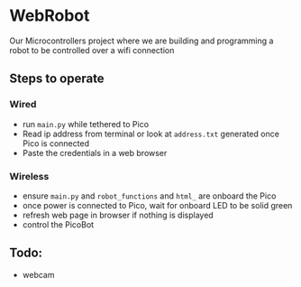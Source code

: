 # WebRobot
Our Microcontrollers project where we are building and programming a robot to be controlled over a wifi connection

## Steps to operate
### Wired
* run `main.py` while tethered to Pico
* Read ip address from terminal or look at `address.txt` generated once Pico is connected 
* Paste the credentials in a web browser
### Wireless
* ensure `main.py` and `robot_functions` and `html_` are onboard the Pico
* once power is connected to Pico, wait for onboard LED to be solid green
* refresh web page in browser if nothing is displayed
* control the PicoBot
##


## Todo:
* webcam 
##

<!-- What is here:

    Outline of code that works with Dakota's D-O bot from lab 14

    Use README.md to share resources, track progress, break up tasks, and
    up-date the group

TO-DO:

    learn how to wifi with the Pico
        - network package
        - socket package
            - UDP socket

    code basic wifi functionality to see what data is like and how we want to
    interface with robot controlls

    build code for computer wifi interface with bot
        - socket for python
            - UDP socket
        - send data on arrow-key? Do we want WASD?
        - when to send:
            - nothing pressed (stop)
            - forward pressed (go forward)
            - backward pressed (go backward)
            - right pressed (go right)
            - left pressed (go left)
            - make them continual send, so bot keeps moving until change in instruction

    get the robot moving from controls sent over wifi
        - demo and record

    Poster
        - explain project
        - explain solutions
        - cool pictures of robot
        - some circuit diagrams?
        - some very simple flow charts for code? -->
